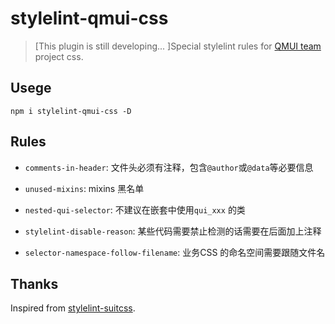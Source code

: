 # stylelint-qmui-css

> [This plugin is still developing... ]Special stylelint rules for [QMUI team](https://github.com/QMUI/) project css. 


## Usege

```
npm i stylelint-qmui-css -D
```

## Rules

- `comments-in-header`: 文件头必须有注释，包含`@author`或`@data`等必要信息

- `unused-mixins`: mixins 黑名单

- `nested-qui-selector`: 不建议在嵌套中使用`qui_xxx` 的类

- `stylelint-disable-reason`: 某些代码需要禁止检测的话需要在后面加上注释

- `selector-namespace-follow-filename`: 业务CSS 的命名空间需要跟随文件名


## Thanks

Inspired from [stylelint-suitcss](https://github.com/suitcss/stylelint-suitcss).